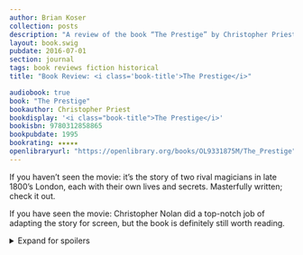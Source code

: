 ```yaml
---
author: Brian Koser
collection: posts
description: "A review of the book “The Prestige” by Christopher Priest"
layout: book.swig
pubdate: 2016-07-01
section: journal
tags: book reviews fiction historical
title: "Book Review: <i class='book-title'>The Prestige</i>"

audiobook: true
book: "The Prestige"
bookauthor: Christopher Priest
bookdisplay: '<i class="book-title">The Prestige</i>'
bookisbn: 9780312858865
bookpubdate: 1995
bookrating: ★★★★★
openlibraryurl: "https://openlibrary.org/books/OL9331875M/The_Prestige"
---
```

If you haven’t seen the movie: it’s the story of two rival magicians in late 1800’s London, each with their own lives and secrets. Masterfully written; check it out.

If you have seen the movie: Christopher Nolan did a top-notch job of adapting the story for screen, but the book is definitely still worth reading.

<details>
    <summary>Expand for spoilers</summary>
    
    <p>The book is rife with parallels and ironies:</p>
    <ul class="book-spoilers">
        <li>Angier and Borden both use doubles for their transporting illusion.
        <li>Both indirectly kill each other.
        <li>Borden is two men known by one name while Angier is one man known by two names (Rupert and Robert).
        <li>Both men lead double lives (Angier as a magician and a lord).
    </ul>

    <p>Possibly my favorite:</p>

    <ul class="book-spoilers">
        <li>In the beginning Angier swindles families by holding seances and pretending to communicate with their dead loved ones; at the end, he becomes a ghost himself.
    </ul>
</details>